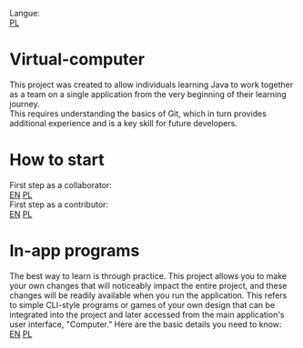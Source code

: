 Langue: <br>
[PL](readme/readme-pl.md)

# Virtual-computer
This project was created to allow individuals learning Java to work together as a team on a single application from the very beginning of their learning journey. <br>
This requires understanding the basics of Git, which in turn provides additional experience and is a key skill for future developers.

#  How to start

First step as a collaborator:  
[EN](readme/instructions/howToStart/collaboratorHowToStart-en.md) 
[PL](readme/instructions/howToStart/collaboratorHowToStart-pl.md) <br>
First step as a contributor:    <br>
[EN](readme/instructions/howToStart/contributorHowToStart-en.md)
[PL](readme/instructions/howToStart/contributorHowToStart-en.md)

# In-app programs

The best way to learn is through practice. This project allows you to make your own changes that will noticeably
impact the entire project, and these changes will be readily available when you run the application. This refers
to simple CLI-style programs or games of your own design that can be integrated into the project and later 
accessed from the main application's user interface, "Computer."
Here are the basic details you need to know: <br>
[EN](readme/instructions/inAppPrograms/inAppInterfaces-en.md)
[PL](readme/instructions/inAppPrograms/inAppInterfaces-pl.md)
